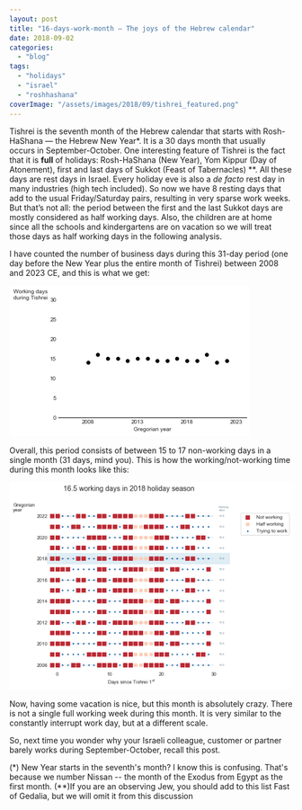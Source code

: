```yaml
---
layout: post
title: "16-days-work-month — The joys of the Hebrew calendar"
date: 2018-09-02
categories: 
  - "blog"
tags: 
  - "holidays"
  - "israel"
  - "roshhashana"
coverImage: "/assets/images/2018/09/tishrei_featured.png"
---
```


Tishrei is the seventh month of the Hebrew calendar that starts with Rosh-HaShana — the Hebrew New Year\*. It is a 30 days month that usually occurs in September-October. One interesting feature of Tishrei is the fact that it is **full** of holidays: Rosh-HaShana (New Year), Yom Kippur (Day of Atonement), first and last days of Sukkot (Feast of Tabernacles) \*\*. All these days are rest days in Israel. Every holiday eve is also a _de facto_ rest day in many industries (high tech included). So now we have 8 resting days that add to the usual Friday/Saturday pairs, resulting in very sparse work weeks. But that’s not all: the period between the first and the last Sukkot days are mostly considered as half working days. Also, the children are at home since all the schools and kindergartens are on vacation so we will treat those days as half working days in the following analysis.

I have counted the number of business days during this 31-day period (one day before the New Year plus the entire month of Tishrei) between 2008 and 2023 CE, and this is what we get:

![Dynamics of the number of working days in Tishrei over the years. The average fluctuation is around 16 days](/assets/images/2018/09/tishrei_2018_dynamics.png)

Overall, this period consists of between 15 to 17 non-working days in a single month (31 days, mind you). This is how the working/not-working time during this month looks like this:

![tishrei_2018_calendar](/assets/images/2018/09/tishrei_2018_calendar.png)

Now, having some vacation is nice, but this month is absolutely crazy. There is not a single full working week during this month. It is very similar to the constantly interrupt work day, but at a different scale.

So, next time you wonder why your Israeli colleague, customer or partner barely works during September-October, recall this post.

(\*) New Year starts in the seventh's month? I know this is confusing. That's because we number Nissan -- the month of the Exodus from Egypt as the first month. (\*\*)If you are an observing Jew, you should add to this list Fast of Gedalia, but we will omit it from this discussion
